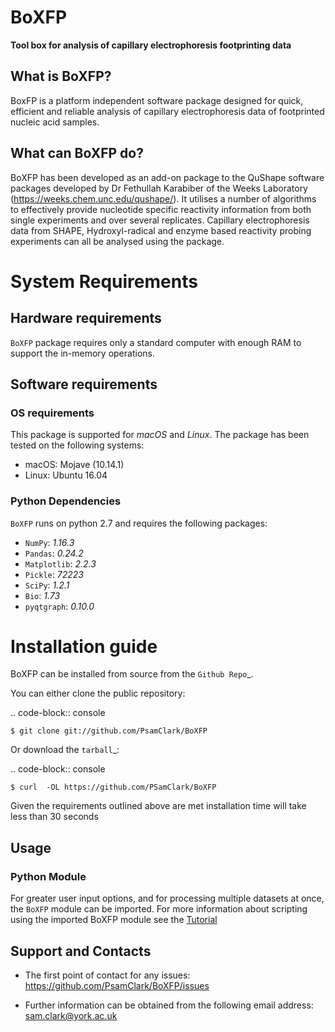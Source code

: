 # BoXFP
 **Tool box for analysis of capillary electrophoresis footprinting data**

 ## What is BoXFP?

 BoxFP is a platform independent software package designed for quick, efficient and reliable analysis of capillary electrophoresis data of footprinted nucleic acid samples. 

## What can BoXFP do? 

BoXFP has been developed as an add-on package to the QuShape software packages developed by Dr Fethullah Karabiber of the Weeks Laboratory (https://weeks.chem.unc.edu/qushape/). It utilises a number of algorithms to effectively provide nucleotide specific reactivity information from both single experiments and  over several replicates. Capillary electrophoresis data from SHAPE, Hydroxyl-radical and enzyme based reactivity probing experiments can all be analysed using the package. 

# System Requirements

## Hardware requirements
`BoXFP` package requires only a standard computer with enough RAM to support the in-memory operations.

## Software requirements
### OS requirements
This package is supported for *macOS* and *Linux*. The package has been tested on the following systems:
+ macOS: Mojave (10.14.1)
+ Linux: Ubuntu 16.04

### Python Dependencies
`BoXFP` runs on python 2.7 and requires the following packages:

- `NumPy`: *1.16.3* 
- `Pandas`: *0.24.2*
- `Matplotlib`: *2.2.3*
- `Pickle`: *72223*
- `SciPy`: *1.2.1*
- `Bio`: *1.73*
- `pyqtgraph`: *0.10.0*

# Installation guide

BoXFP can be installed from source from the `Github Repo`_.

You can either clone the public repository:

.. code-block:: console

    $ git clone git://github.com/PsamClark/BoXFP

Or download the `tarball`_:

.. code-block:: console

    $ curl  -OL https://github.com/PSamClark/BoXFP

Given the requirements outlined above are met installation time will take less than 30 seconds

## Usage

### Python Module

For greater user input options, and for processing multiple datasets at once, the `BoXFP` module can be imported.
For more information about scripting using the imported BoXFP module see the [Tutorial](https://github.com/PsamClark/BoXFP/tree/python3_update/Tutorial)

## Support and Contacts

 - The first point of contact for any issues: 
 https://github.com/PsamClark/BoXFP/issues
 
 - Further information can be obtained from the following email address:
 sam.clark@york.ac.uk
 
